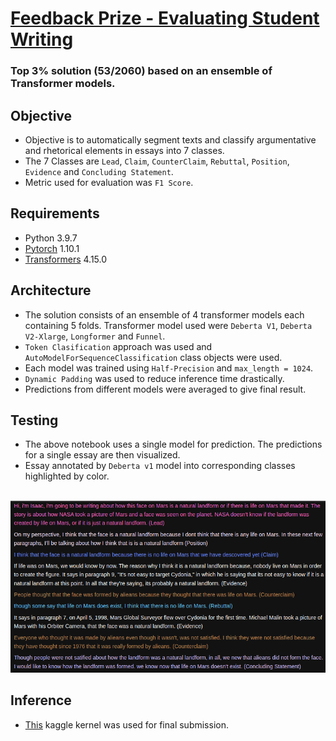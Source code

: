 # [Feedback Prize - Evaluating Student Writing](https://www.kaggle.com/c/feedback-prize-2021)

### Top 3% solution (53/2060) based on an ensemble of Transformer models. 

## Objective

- Objective is to automatically segment texts and classify argumentative and rhetorical elements in essays into 7 classes. 
- The 7 Classes are `Lead`, `Claim`, `CounterClaim`, `Rebuttal`, `Position`, `Evidence` and `Concluding Statement`.
- Metric used for evaluation was `F1 Score`.


## Requirements

- Python 3.9.7
- [Pytorch](https://pytorch.org/) 1.10.1
- [Transformers](https://huggingface.co/docs/transformers/index) 4.15.0


## Architecture

- The solution consists of an ensemble of 4 transformer models each containing 5 folds. Transformer model used were `Deberta V1`, `Deberta V2-Xlarge`, 
`Longformer` and `Funnel`. 
- `Token Clasification` approach was used and `AutoModelForSequenceClassification` class objects were used.
- Each model was trained using `Half-Precision` and `max_length = 1024`. 
- `Dynamic Padding` was used to reduce inference time drastically.
- Predictions from different models were averaged to give final result.

## Testing
- The above notebook uses a single model for prediction. The predictions for a single essay are then visualized.
- Essay annotated by `Deberta v1` model into corresponding classes highlighted by color.

<br>
<img src="essay.png">
<br>

## Inference

- [This](https://www.kaggle.com/code/shreyasadhari123/fast-inference-final) kaggle kernel was used for final submission.
